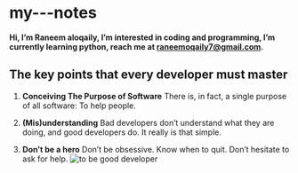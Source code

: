 # my---notes
**Hi, I’m Raneem aloqaily, I’m interested in coding and programming, I’m currently learning python, reach me at raneemoqaily7@gmail.com.**

 ## **The key points that every developer must master**

 1.  **Conceiving The Purpose of Software**
 There is, in fact, a single purpose of all software: To help people.
 2. **(Mis)understanding**
 Bad developers don’t understand what they are doing, and good developers do. It really is that simple.

 3. **Don’t be a hero**
 Don’t be obsessive. Know when to quit. Don’t hesitate to ask for help.
 ![to be good developer](https://www.roseindia.net/tutorialfiles/51364.How-To-Become-A-Good-Software-Developer.jpg)



  

